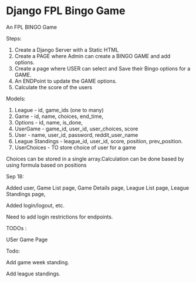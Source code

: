 # Django FPL Bingo Game

An FPL BINGO Game


Steps:
1. Create a Django Server with a Static HTML
2. Create a PAGE where Admin can create a BINGO GAME and add options.
3. Create a page where USER can select and Save their Bingo options for a GAME.
4. An ENDPoint to update the GAME options.
5. Calculate the score of the users


Models:
1. League - id, game_ids (one to many)
1. Game - id, name, choices, end_time,
2. Options - id, name, is_done,
3. UserGame - game_id, user_id, user_choices, score
4. User - name, user_id, password, reddit_user_name
6. League Standings - league_id, user_id, score, position, prev_position.
7. UserChoices - TO store choice of user for a game

Choices can be stored in a single array.Calculation can be done based by using formula based on positions


Sep 18:

Added user, Game List page, Game Details page, 
League List page, League Standings page,

Added login/logout, etc.

Need to add login restrictions for endpoints.


TODOs :

USer Game Page

Todo: 

Add game week standing.

Add league standings.
